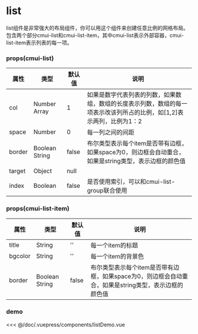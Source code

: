 # list
list组件是非常强大的布局组件，你可以用这个组件来创建任意比例的网格布局。包含两个部分cmui-list和cmui-list-item，其中cmui-list表示外部容器，cmui-list-item表示列表的每一项。
### props(cmui-list)

|属性|类型|默认值|说明|
|---|---|---|---|
|col|Number Array |1 | 如果是数字代表列表的列数，如果数组，数组的长度表示列数，数组的每一项表示改该列所占的比例，如\[1,2]表示两列，比例为1：2|
|space| Number|0 |每一列之间的间距 |
|border| Boolean String| false| 布尔类型表示每个item是否带有边框，如果space为0，则边框会自动重合，如果是string类型，表示边框的颜色值|
|target|Object |null | |
|index|Boolean |false | 是否使用索引，可以和cmui-list-group联合使用|


### props(cmui-list-item)

|属性|类型|默认值|说明|
|---|---|---|---|
|title|String |'' | 每一个item的标题|
|bgcolor| String|'' |每一个item的背景色 |
|border| Boolean String| false| 布尔类型表示每个item是否带有边框，如果space为0，则边框会自动重合，如果是string类型，表示边框的颜色值|
### demo
<list-demo></list-demo>
<<< @/doc/.vuepress/components/listDemo.vue
